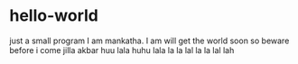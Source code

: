 # hello-world
just a small program
I am mankatha.
I am will get the world soon
so beware before i come
jilla akbar
huu lala huhu lala la la lal la la lal lah
